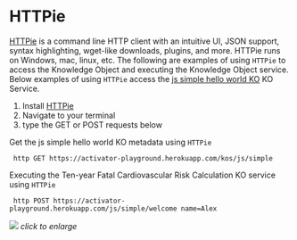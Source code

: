 #  HTTPie
[HTTPie](https://httpie.org)  is a command line HTTP client with an intuitive UI,
JSON support, syntax highlighting, wget-like downloads, plugins, and more.
HTTPie runs on Windows, mac, linux, etc.  The following are examples of using
 `HTTPie` to
access the Knowledge Object and executing the Knowledge Object service.
Below examples of using `HTTPie` access the
[js simple hello world KO](https://library.kgrid.org/#/object/js%2Fsimple)
KO Service.



1. Install [HTTPie](https://httpie.org/#installation)
1. Navigate to your terminal
1. type the GET or POST requests below


Get the js simple hello world KO metadata using
`HTTPie`

```
 http GET https://activator-playground.herokuapp.com/kos/js/simple
```

Executing the Ten-year Fatal Cardiovascular Risk Calculation KO service using `HTTPie`

```
 http POST https://activator-playground.herokuapp.com/js/simple/welcome name=Alex
```

<a href="/guides/image/httpie.gif"> <img src="/guides/image/httpie.gif"/></a>
_click to enlarge_
